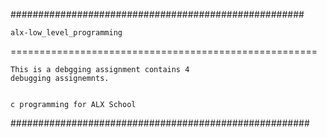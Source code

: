 #####################################################
	
	alx-low_level_programming

=====================================================

	This is a debgging assignment contains 4
	debugging assignemnts.


	c programming for ALX School

######################################################